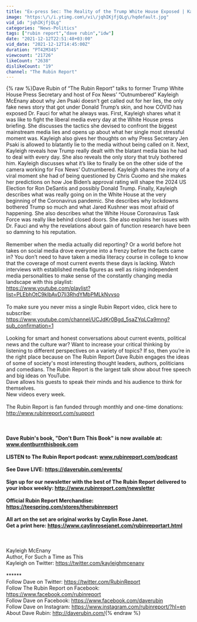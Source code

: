 ```yaml
---
title: "Ex-press Sec: The Reality of the Trump White House Exposed | Kayleigh McEnany | MEDIA | Rubin Report"
image: "https:\/\/i.ytimg.com\/vi\/jqhIKjfjQLg\/hqdefault.jpg"
vid_id: "jqhIKjfjQLg"
categories: "News-Politics"
tags: ["rubin report","dave rubin","idw"]
date: "2021-12-12T22:51:48+03:00"
vid_date: "2021-12-12T14:45:00Z"
duration: "PT42M34S"
viewcount: "21726"
likeCount: "2638"
dislikeCount: "19"
channel: "The Rubin Report"
---
```

{% raw %}Dave Rubin of “The Rubin Report” talks to former Trump White House Press Secretary and host of Fox News’ “Outnumbered” Kayleigh McEnany about why Jen Psaki doesn’t get called out for her lies, the only fake news story that got under Donald Trump’s skin, and how COVID has exposed Dr. Fauci for what he always was. First, Kayleigh shares what it was like to fight the liberal media every day at the White House press briefing. She discusses the tactics she devised to confront the biggest mainstream media lies and opens up about what her single most stressful moment was. Kayleigh also gives her thoughts on why Press Secretary Jen Psaki is allowed to blatantly lie to the media without being called on it. Next, Kayleigh reveals how Trump really dealt with the blatant media bias he had to deal with every day. She also reveals the only story that truly bothered him. Kayleigh discusses what it’s like to finally be on the other side of the camera working for Fox News’ Outnumbered. Kayleigh shares the irony of a viral moment she had of being questioned by Chris Cuomo and she makes her predictions on how Joe Biden’s approval rating will shape the 2024 US Election for Ron DeSantis and possibly Donald Trump. Finally, Kayleigh describes what was really going on in the White House at the very beginning of the Coronavirus pandemic. She describes why lockdowns bothered Trump so much and what Jared Kushner was most afraid of happening. She also describes what the White House Coronavirus Task Force was really like behind closed doors. She also explains her issues with Dr. Fauci and why the revelations about gain of function research have been so damning to his reputation.<br /><br />Remember when the media actually did reporting? Or a world before hot takes on social media drove everyone into a frenzy before the facts came in? You don’t need to have taken a media literacy course in college to know that the coverage of most current events these days is lacking. Watch interviews with established media figures as well as rising independent media personalities to make sense of the constantly changing media landscape with this playlist:<br /><a rel="nofollow" target="blank" href="https://www.youtube.com/playlist?list=PLEbhOtC9klbAvD7li3RhdYMbPMLkNvvso">https://www.youtube.com/playlist?list=PLEbhOtC9klbAvD7li3RhdYMbPMLkNvvso</a><br /><br />To make sure you never miss a single Rubin Report video, click here to subscribe:<br /><a rel="nofollow" target="blank" href="https://www.youtube.com/channel/UCJdKr0Bgd_5saZYqLCa9mng?sub_confirmation=1">https://www.youtube.com/channel/UCJdKr0Bgd_5saZYqLCa9mng?sub_confirmation=1</a><br /><br />Looking for smart and honest conversations about current events, political news and the culture war? Want to increase your critical thinking by listening to different perspectives on a variety of topics? If so, then you’re in the right place because on The Rubin Report Dave Rubin engages the ideas of some of society's most interesting thought leaders, authors, politicians and comedians. The Rubin Report is the largest talk show about free speech and big ideas on YouTube. <br />Dave allows his guests to speak their minds and his audience to think for themselves.<br />New videos every week.<br /><br />The Rubin Report is fan funded through monthly and one-time donations: <a rel="nofollow" target="blank" href="http://www.rubinreport.com/support">http://www.rubinreport.com/support</a><br /><br />******<br /><br />Dave Rubin's book, &quot;Don't Burn This Book&quot; is now available at:<br />www.dontburnthisbook.com<br /><br />LISTEN to The Rubin Report podcast: www.rubinreport.com/podcast<br /><br />See Dave LIVE:  <a rel="nofollow" target="blank" href="https://daverubin.com/events/">https://daverubin.com/events/</a><br /><br />Sign up for our newsletter with the best of The Rubin Report delivered to your inbox weekly: <a rel="nofollow" target="blank" href="http://www.rubinreport.com/newsletter">http://www.rubinreport.com/newsletter</a><br /><br />Official Rubin Report Merchandise: <a rel="nofollow" target="blank" href="https://teespring.com/stores/therubinreport">https://teespring.com/stores/therubinreport</a><br /><br />All art on the set are original works by Caylin Rose Janet. <br />Get a print here: <a rel="nofollow" target="blank" href="https://www.caylinrosejanet.com/rubinreportart.html">https://www.caylinrosejanet.com/rubinreportart.html</a><br /><br />******<br /><br />Kayleigh McEnany<br />Author, For Such a Time as This<br />Kayleigh on Twitter: <a rel="nofollow" target="blank" href="https://twitter.com/kayleighmcenany">https://twitter.com/kayleighmcenany</a><br /><br />******<br />Follow Dave on Twitter: <a rel="nofollow" target="blank" href="https://twitter.com/RubinReport">https://twitter.com/RubinReport</a><br />Follow The Rubin Report on Facebook: <a rel="nofollow" target="blank" href="https://www.facebook.com/rubinreport">https://www.facebook.com/rubinreport</a><br />Follow Dave on Facebook: <a rel="nofollow" target="blank" href="https://www.facebook.com/daverubin">https://www.facebook.com/daverubin</a><br />Follow Dave on Instagram: <a rel="nofollow" target="blank" href="https://www.instagram.com/rubinreport/?hl=en">https://www.instagram.com/rubinreport/?hl=en</a><br />About Dave Rubin: <a rel="nofollow" target="blank" href="http://daverubin.com/">http://daverubin.com/</a>{% endraw %}
